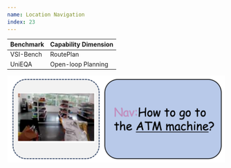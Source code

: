 ```yaml
---
name: Location Navigation
index: 23
---
```


<div class="row">
<div class="col-8">

| **Benchmark** | **Capability Dimension** |
|---------------|--------------------------|
| VSI-Bench     | RoutePlan                |
| UniEQA        | Open-loop Planning       |

</div>

<div class="col-4">

![alt text](locationnavigation.png)

</div>

</div>
